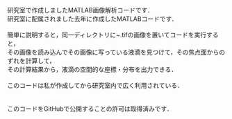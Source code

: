 研究室で作成しましたMATLAB画像解析コードです．<br>
研究室に配属されました去年に作成したMATLABコードです．<br>
<br>
簡単に説明すると，同一ディレクトリに~.tifの画像を置いてコードを実行すると，<br>
その画像を読み込んでその画像に写っている液滴を見つけて，その焦点面からのずれを計算して，<br>
その計算結果から，液滴の空間的な座標・分布を出力できる．<br>
<br>
このコードは私が作成してから研究室内で広く利用されている．<br>
<br>
<br>
このコードをGitHubで公開することの許可は取得済みです．